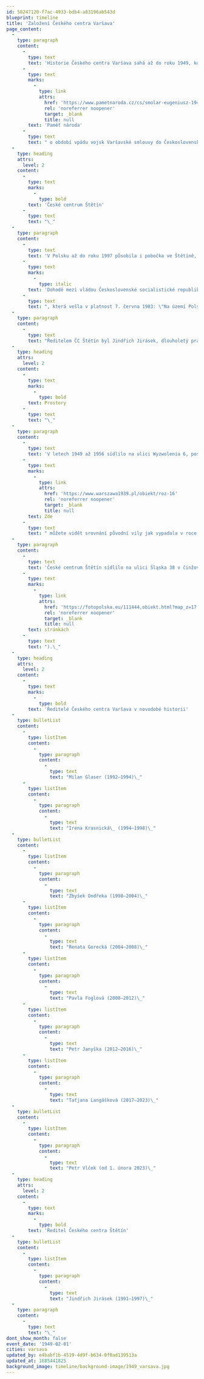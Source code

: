```yaml
---
id: 58247120-f7ac-4933-bdb4-a83196ab543d
blueprint: timeline
title: 'Založení Českého centra Varšava'
page_content:
  -
    type: paragraph
    content:
      -
        type: text
        text: 'Historie Českého centra Varšava sahá až do roku 1949, kdy na základě Smlouvy o přátelství, spolupráci a vzájemné pomoci podepsané 10. března 1947 mezi Polskem a Československem vznikla instituce, původně nazvaná Československé informační středisko (Czechosłowacki Ośrodek Informacyjny). Instituce se dlouhá léta jmenovala Československé kulturní středisko (Ośrodka Kultury Czechosłowackiej), vydávající v 70. letech vlastní zpravodaj, a poté Československé kulturní a informační středisko (Czechosłowackiego Ośrodka Kultury i Informacji). To, že se kulturní středisko stalo pro Poláky symbolem československé kultury, dokládá i svědectví polského novináře Eugeniusze Smolara pro '
      -
        type: text
        marks:
          -
            type: link
            attrs:
              href: 'https://www.pametnaroda.cz/cs/smolar-eugeniusz-1945'
              rel: 'noreferrer noopener'
              target: _blank
              title: null
        text: 'Paměť národa'
      -
        type: text
        text: " o období vpádu vojsk Varšavské smlouvy do Československa v srpnu 1968: „Naše skupinka z Varšavské univerzity, která ještě byla na svobodě, se rozhodla se nedat, a také bránit čest polského národa a vyjádřit svou solidaritu s Čechy. Dvacátého druhého srpna, tedy den po invazi, jsme začali pokládat květiny u československého kulturního střediska v Marszalkowské ulici ve Varšavě. Policie nás samozřejmě honila a odstraňovala ty květiny, ale Varšavané to pochopili a začali také přinášet květiny. Neříkám, že masově, ale asi 100 osob se toho zúčastnilo.“\_"
  -
    type: heading
    attrs:
      level: 2
    content:
      -
        type: text
        marks:
          -
            type: bold
        text: 'České centrum Štětín'
      -
        type: text
        text: "\_"
  -
    type: paragraph
    content:
      -
        type: text
        text: 'V Polsku až do roku 1997 působila i pobočka ve Štětíně, která byla zmíněna již v '
      -
        type: text
        marks:
          -
            type: italic
        text: 'Dohodě mezi vládou Československé socialistické republiky a vládou Polské lidové republiky o činnosti kulturních a informačních středisek'
      -
        type: text
        text: ", která vešla v platnost 7. června 1983: \"Na území Polské lidové republiky uskutečňují svoji činnost Československé kulturní a informační středisko ve Varšavě a Československé kulturní a informační středisko ve Štětíně jako pobočka střediska ve Varšavě.\"\_\_\_"
  -
    type: paragraph
    content:
      -
        type: text
        text: "Ředitelem ČC Štětín byl Jindřich Jirásek, dlouholetý pracovník Československého kulturního střediska ve Varšavě a Štětíně, později obchodní rada Velvyslanectví ČR ve Varšavě, který velkou část svého života věnoval česko-polským vztahům.\_"
  -
    type: heading
    attrs:
      level: 2
    content:
      -
        type: text
        marks:
          -
            type: bold
        text: Prostory
      -
        type: text
        text: "\_"
  -
    type: paragraph
    content:
      -
        type: text
        text: 'V letech 1949 až 1956 sídlilo na ulici Wyzwolenia 6, posléze (až do roku 1993) na ulici Marszałkowské 77/79. V roce 1993 se v důsledku rozpadu Československa oddělil Slovenský institut, ale nově vzniklé České centrum sídlilo až do roku 2003 na stejné adrese. V tomto roce se České centrum přemístilo do budovy Českého velvyslanectví, do vily Bahrů. Rodina Bahrů získala ve druhé polovině 19. století pozemek na dnešní Aleji růží 16 (dříve 12). V roce 1880 si zde postavila vilu, kterou navrhl architekt Stanisław Adamczewski a která představovala styl novorenesančního paláce. Jednalo se o dvoupodlažní budovu, někdy označovanou jako "italská věžová vila", s dvoupatrovou věží s balustrádovým štítem, u jejíhož úpatí se ve výšce prvního patra nacházela terasa. Již v roce 1881 ale Bahrové svůj dům prodali volyňské šlechtické rodině Załęských. V letech 1920 až 1939 zde sídlilo Československé velvyslanectví. Vila, která byla za války zničena, byla později vystavěna ve stejné podobě znova. '
      -
        type: text
        marks:
          -
            type: link
            attrs:
              href: 'https://www.warszawa1939.pl/obiekt/roz-16'
              rel: 'noreferrer noopener'
              target: _blank
              title: null
        text: Zde
      -
        type: text
        text: " můžete vidět srovnání původní vily jak vypadala v roce 1938 a její pozdější kopie na fotografii z roku 2022. Po této rekonstrukci se opět stala sídlem Československého velvyslanectví ve Varšavě. V budově nyní kromě Českého centra sídlí rovněž Czech Tourism a využívá ji také nadace Česká škola ve Varšavě. Kromě kancelářských prostor je nyní v budově učebna pro jazykové kurzy a knihovna.\_"
  -
    type: paragraph
    content:
      -
        type: text
        text: 'České centrum Štětín sídlilo na ulici Śląska 38 v činžovním domě postaveném v letech 1892–1893 (fotografie budovy a detailů její výzdoby si můžete prohlédnout na těchto polských '
      -
        type: text
        marks:
          -
            type: link
            attrs:
              href: 'https://fotopolska.eu/111444,obiekt.html?map_z=17'
              rel: 'noreferrer noopener'
              target: _blank
              title: null
        text: stránkách
      -
        type: text
        text: ").\_"
  -
    type: heading
    attrs:
      level: 2
    content:
      -
        type: text
        marks:
          -
            type: bold
        text: 'Ředitelé Českého centra Varšava v novodobé historii'
  -
    type: bulletList
    content:
      -
        type: listItem
        content:
          -
            type: paragraph
            content:
              -
                type: text
                text: "Milan Glaser (1992–1994)\_"
      -
        type: listItem
        content:
          -
            type: paragraph
            content:
              -
                type: text
                text: "Irena Krasnická\_ (1994–1998)\_"
  -
    type: bulletList
    content:
      -
        type: listItem
        content:
          -
            type: paragraph
            content:
              -
                type: text
                text: "Zbyšek Ondřeka (1998–2004)\_"
      -
        type: listItem
        content:
          -
            type: paragraph
            content:
              -
                type: text
                text: "Renata Gorecká (2004–2008)\_"
      -
        type: listItem
        content:
          -
            type: paragraph
            content:
              -
                type: text
                text: "Pavla Foglová (2008–2012)\_"
      -
        type: listItem
        content:
          -
            type: paragraph
            content:
              -
                type: text
                text: "Petr Janyška (2012–2016)\_"
      -
        type: listItem
        content:
          -
            type: paragraph
            content:
              -
                type: text
                text: "Taťjana Langášková (2017–2023)\_"
  -
    type: bulletList
    content:
      -
        type: listItem
        content:
          -
            type: paragraph
            content:
              -
                type: text
                text: "Petr Vlček (od 1. února 2023)\_"
  -
    type: heading
    attrs:
      level: 2
    content:
      -
        type: text
        marks:
          -
            type: bold
        text: 'Ředitel Českého centra Štětín'
  -
    type: bulletList
    content:
      -
        type: listItem
        content:
          -
            type: paragraph
            content:
              -
                type: text
                text: "Jindřich Jirásek (1991–1997)\_"
  -
    type: paragraph
    content:
      -
        type: text
        text: "\_"
dont_show_month: false
event_date: '1949-02-01'
cities: varsava
updated_by: e4babf1b-4519-4d9f-b634-0f0ad139513a
updated_at: 1685441825
background_image: timeline/background-image/1949_varsava.jpg
---
```

